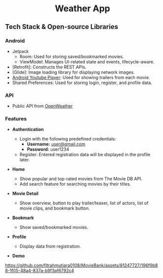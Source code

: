 <h1 align="center">Weather App</h1>

## Tech Stack & Open-source Libraries

### Android

- Jetpack
    - Room: Used for storing saved/bookmarked movies.
    - ViewModel: Manages UI-related state and events, lifecycle-aware.
- [Retrofit]: Constructs the REST APIs.
- [Glide]: Image loading library for displaying network images.
- [Android Youtube Player](https://github.com/PierfrancescoSoffritti/android-youtube-player): Used for showing trailers from each movie.
- Shared Preferences: Used for storing login, register, and profile data.

### API
- Public API from [OpenWeather](https://openweathermap.org/api)

### Features

- **Authentication**
  - Login with the following predefined credentials:
      - **Username:** user@gmail.com
      - **Password:** user1234
  - Register: Entered registration data will be displayed in the profile later.

- **Home**
  - Show popular and top-rated movies from The Movie DB API.
  - Add search feature for searching movies by their titles.

- **Movie Detail**
  - Show overview, button to play trailer/teaser, list of actors, list of movie clips, and bookmark button.

- **Bookmark**
  - Show saved/bookmarked movies.

- **Profile**
  - Display data from registration.

- **Demo**

https://github.com/fitrahmutiara0108/MovieBank/assets/81247727/196f9b88-1f05-48a4-837a-b9f3af6792c4
 
 
